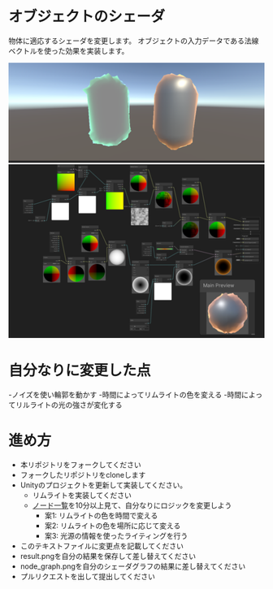 # オブジェクトのシェーダ
物体に適応するシェーダを変更します。
オブジェクトの入力データである法線ベクトルを使った効果を実装します。

![結果画像](my_result.png)
![シェーダグラフ](my_node_graph.png)

# 自分なりに変更した点
-ノイズを使い輪郭を動かす
-時間によってリムライトの色を変える
-時間によってリルライトの光の強さが変化する

# 進め方

- 本リポジトリをフォークしてください
- フォークしたリポジトリをcloneします
- Unityのプロジェクトを更新して実装してください。
  - リムライトを実装してください
  - [ノード一覧](https://docs.unity3d.com/ja/Packages/com.unity.shadergraph@10.0/manual/Node-Library.html)を10分以上見て、自分なりにロジックを変更しよう
    - 案1: リムライトの色を時間で変える
    - 案2: リムライトの色を場所に応じて変える
    - 案3: 光源の情報を使ったライティングを行う
- このテキストファイルに変更点を記載してください
- result.pngを自分の結果を保存して差し替えてください
- node_graph.pngを自分のシェーダグラフの結果に差し替えてください
- プルリクエストを出して提出してください
